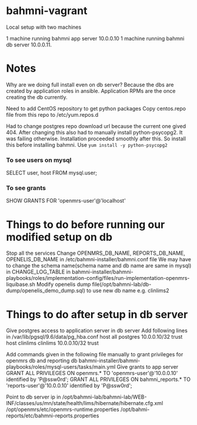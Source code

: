 # bahmni-vagrant

Local setup with two machines

1 machine running bahmni app server 10.0.0.10
1 machine running bahmni db server 10.0.0.11.

# Notes
Why are we doing full install even on db server?
Because the dbs are created by application roles in ansible. Application RPMs are the once creating the db currently.

Need to add CentOS repository to get python packages
Copy centos.repo file from this repo to /etc/yum.repos.d

Had to change postgres repo download url because the current one gived 404. 
After changing this also had to manually install python-psycopg2. It was failing otherwise. Installation proceeded smoothly after this.
So install this before installing bahmni. Use `yum install -y python-psycopg2`

### To see users on mysql
SELECT user, host FROM mysql.user;
### To see grants 
SHOW GRANTS FOR 'openmrs-user'@'localhost'

# Things to do before running our modified setup on db
Stop all the services
Change OPENMRS_DB_NAME, REPORTS_DB_NAME, OPENELIS_DB_NAME in /etc/bahmni-installer/bahmni.conf file
We may have to change the schema name(schema name and db name are same in mysql) in CHANGE_LOG_TABLE in bahmni-installer/bahmni-playbooks/roles/implementation-config/files/run-implementation-openmrs-liquibase.sh
Modify openelis dump file(/opt/bahmni-lab/db-dump/openelis_demo_dump.sql) to use new db name e.g. clinlims2

# Things to do after setup in db server
Give postgres access to application server in db server
Add following lines in /var/lib/pgsql/9.6/data/pg_hba.conf
host all postgres 10.0.0.10/32 trust
host clinlims clinlims 10.0.0.10/32 trust

Add commands given in the following file manually to grant privileges for openmrs db and reporting db bahmni-installer/bahmni-playbooks/roles/mysql-users/tasks/main.yml
Give grants to app server 
GRANT ALL PRIVILEGES ON openmrs.* TO 'openmrs-user'@'10.0.0.10' identified by 'P@ssw0rd';
GRANT ALL PRIVILEGES ON bahmni_reports.* TO 'reports-user'@'10.0.0.10' identified by 'P@ssw0rd';

Point to db server ip in
/opt/bahmni-lab/bahmni-lab/WEB-INF/classes/us/mn/state/health/lims/hibernate/hibernate.cfg.xml
/opt/openmrs/etc/openmrs-runtime.properties
/opt/bahmi-reports/etc/bahmni-reports.properties